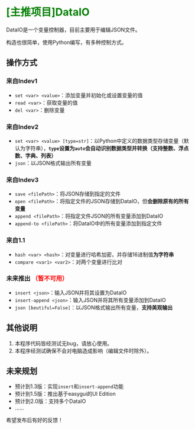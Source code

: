# <font color=green>[主推项目]DataIO</font>
DataIO是一个变量控制器，目前主要用于编辑JSON文件。

构造也很简单，使用Python编写，有多种控制方式。
## 操作方式
### 来自Indev1
- `set <var> <value>`：添加变量并初始化或设置变量的值
- `read <var>`：获取变量的值
- `del <var>`：删除变量
### 来自Indev2
- `set <var> <value> [type=str]`：以Python中定义的数据类型存储变量（默认为字符串），**`type`设置为`auto`会自动识别数据类型并转换（支持整数、浮点数、字典、列表）**
- `json`：以JSON格式输出所有变量
### 来自Indev3
- `save <filePath>`：将JSON存储到指定的文件
- `open <filePath>`：将指定文件的JSON存储到DataIO，但**会删除原有的所有变量**
- `append <filePath>`：将指定文件JSON的所有变量添加到DataIO
- `append-to <filePath>`：将DataIO中的所有变量添加到指定文件
### 来自1.1
- `hash <var> <hash>`：对变量进行哈希加密，并存储16进制值**为字符串**
- `compare <var1> <var2>`：对两个变量进行比对
### 未来推出 <font color=#ff0000>（暂不可用）</font>
- `insert <json>`：输入JSON并将其设置为DataIO
- `insert-append <json>`：输入JSON并将其所有变量添加到DataIO
- `json [beutiful=False]`：以JSON格式输出所有变量，**支持美观输出**

## 其他说明
1. 本程序代码皆经测试无bug，请放心使用。
2. 本程序经测试确保不会对电脑造成影响（编辑文件时除外）。
## 未来规划
- 预计到1.3版：实现`insert`和`insert-append`功能
- 预计到1.5版：推出基于easygui的UI Edition
- 预计到2.0版：支持多个DataIO
- ……

希望发布后有好的反馈！
